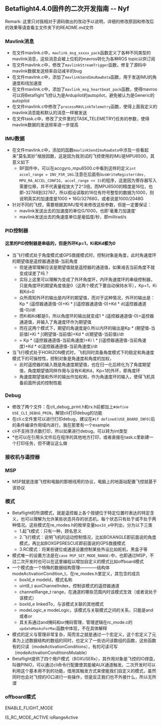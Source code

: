﻿## Betaflight4.4.0固件的二次开发指南 -- Nyf
Remark: 这里只对我相对于源码做出的改动予以说明，详细的修改原因和修改后的效果等请查看主文件夹下的README.md文件
### Mavlink消息
- 在文件mavlink.c中，`mavlink_msg_xxxxx_pack`函数定义了各种不同类型的mavlink消息，这些消息会被上位机的mavros转化为各种ROS topic以供订阅
- 在文件mavlink.c中，修改了`mavlinkStreamTrigger`函数，修复了源码中mavlink数据发送频率自动减半的bug
- 在文件mavlink.c中，添加了`mavlinkSendImuRawData`函数，用于发送IMU的角速度和线加速度
- 在文件mavlink.c中，添加了`mavlink_msg_heartbeat_pack`函数，使得mavros可以将Betaflight飞控认为是Ardupilot的autopilot，避免被认为是Generic的autopilot
- 在文件mavlink.c中修改了`processMAVLinkTelemetry`函数，使得上面我定义的mavlink消息能和默认的消息一样被发送
- 在文件task.c中，修改了文件里的[TASK_TELEMETRY]任务的参数，使得mavlink数据的发送频率进一步提高

### IMU数据
- 在文件mavlink.c中，添加的函数`mavlinkSendImuRawData`中涉及一些看起来"莫名其妙"缩放因数，这是因为我测试的飞控使用的IMU是MPU6500，其意义如下
    - BF固件中，可以在accgyro_mpu6500.c中看到这样的定义`int accel_range = INV_FSR_16G`.注意在后面有`busWriteRegister(dev, MPU_RA_ACCEL_CONFIG, accel_range << 3)`的程序，这是因为寄存器写入需要位移，并不代表量程放大了2^3倍，而MPU6500的精度是16位，也即-32768到32767，所以假设读取的16位有符号整型的数据为1000，则说明真实的加速度是1000 \* 16G/32768G，或者说是1000/2048G
- 针对不同的飞控，需要根据其IMU型号来修改这些参数，但是一定要保证：
    - mavlink发送出去的加速度的单位G/1000，也即'毫重力加速度'
    - mavlink发送出去的角速度单位是毫弧度/秒，即millirad/s

### PID控制器
#### 这里的PID控制器是串级的，但是外环Kp=1，Ki和Kd都为0
- 当飞行模式处于角度模式或GPS救援模式时，控制对象是角度，此时角速度环的期望值是遥控器通道值-当前角度  
    - 但是通常理解应该是期望值就是遥控器的通道值，如果减去当前角度不就变成误差了吗？
    - 实际上这里可以理解为变成了外环角度环，内环角速度环的串级控制器，只是角度环的期望角度值是0（这两个模式下要自动保持水平），Kp=1，Ki和Kd=0
    - 众所周知外环的输出是内环的期望值，而对于这种情况，外环的输出是：Kp \* (遥控器通道值-0)+Ki \* ∫(遥控器通道值-0)+Kd \* d(遥控器通道值-0)/dt
    - 而Ki和Kd都是0，所以角度环的输出就变成1 \* (遥控器通道值-0)=遥控器通道值，并输入了角速度环作为期望值
    - 而在这两个模式下，期望的角速度是0.所以内环的输出是Kp \* (期望值-当前值)+Ki \* ∫(期望值-当前值)+Kd \* d(期望值-当前值)/dt
    - = Kp \* (遥控器通道值-当前角速度)+Ki \ \*  ∫(遥控器通道值-当前角速度)+Kd \* d(遥控器通道值-当前角速度)/dt
- 当飞行模式处于HORIZON模式时，飞机同时具备角度模式下的稳定和角速度模式下的可操控性，控制对象是角速度和角度的加权，
    - 此时遥控器的输入既是角速度期望值，也在归一化后转化为了角度期望值，角度期望值同样作用与没有Ki和Kd，Kp=1的外环，即角度环
    - 角速度期望值和外环的输出作加权和，作为角速度环的输入，使得飞机具备前面所说的控制性能

### Debug
- 修改了两个文件：在cli_debug_print.h和rx.h前都加上`#define USE_CLI_DEBUG_PRIN`，解锁cli打印debug的功能
- 在cli.c文件里可以进行打印debug，建议在`#if defined(USE_BOARD_INFO)`后的条件编译作用域内进行，我在那里有一个example
- cli不支持浮点数打印，所以如果进行debug，可以转为int类型
- *也可以在引用头文件后在程序的其他地方打印，或者直接在task.c里新建一个打印任务，但不建议这么做

### 接收机与遥控器

### MSP
- MSP就是连接飞控和电脑的那根线用的协议，电脑上的地面站配置飞控就基于该协议

### 模式
- Betaflight的所谓模式，就是遥控器上各个按键位于特定位置时表达的特定含义，也可以理解为允许某些状态共存的状态机，每个状态只有处于或不处于两种情况。这些模式在re_modes.h的枚举变量`boxId_e`中列出，分为以下三类
    - 1.起飞模式：只有一种，顾名思义
    - 2.飞行模式：说明飞机的运动控制情况，比如BOXANGLE即前面说的角度模式，再比如BOXGPSRESCUE即前面说的GPS救援模式
    - 3.RC模式：将某些键位或通道设置控制某些外设比如舵机，黑盒子等
- 模式唯一的设置方法是在`case MSP_SET_MODE_RANGE:`中，也即通过MSP，不过二次开发时也可以在这里编程以增加自定义的模式比如offboard模式
- 一个模式由一个特殊的数据结构管理————结构体modeActivationCondition_t，在re_modes.h里定义，其包含的成员
    - boxId_e modeId，模式名称
    - uint8_t auxChannelIndex，控制该模式的遥控器通道
    - channelRange_t range，在通道的哪些范围内时该模式生效（或者说处于该模式）
    - boxId_e linkedTo，与该模式关联的其他模式
    - modeLogic_e modeLogic，该模式与关联模式之间的关系，只能是and或者or
    - 其关系通过and掩码和or掩码管理，管理逻辑在rc_mode.c的`updateMasksForMac`函数中体现，不在具体解释
- 模式的定义与管理非常复杂，简而言之就是通过一个宏定义，这个宏定义了元素为上述数据结构的数组的同时，也定义了一些访问该数组的函数，这些函数有的只读（modeActivationConditions），有的可读可写（modeActivationConditionsMutable）
- Betaflight提供了四个用户模式（BOXUSERx），其作用对象是飞控的IO焊盘，叫做PINIO，可以通过cli命令行配置使其能被AUX通道触发。二次开发时可以利用这个基本用不到的功能，借用其触发方式来使能我们自定义的模式，虽然同时也会对飞控的IO口进行一些操作，但是反正我们也不外接什么，所以无所谓

### offboard模式

ENABLE_FLIGHT_MODE

IS_RC_MODE_ACTIVE
isRangeActive
